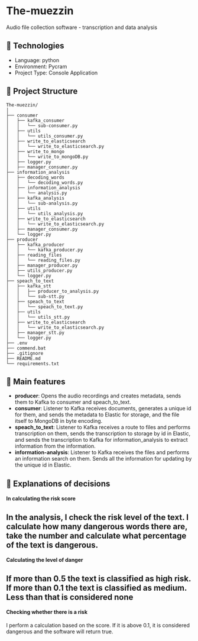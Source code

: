 ﻿# The-muezzin

Audio file collection software - transcription and data analysis
## 🔧 Technologies

- Language: python
- Environment: Pycram
- Project Type: Console Application

## 📁 Project Structure

```
The-muezzin/
│
├── consumer 
│   ├── kafka_consumer
│   │   └── sub-consumer.py
│   ├── utils
│   │   └── utils_consumer.py
│   ├── write_to_elasticsearch
│   │   └── write_to_elasticsearch.py
│   ├── write_to_mongo
│   │   └── write_to_mongoDB.py
│   ├── logger.py
│   ├── manager_consumer.py
├── information_analysis 
│   ├── decoding_words
│   │   └── decoding_words.py
│   ├── information_analysis
│   │   └── analysis.py
│   ├── kafka_analysis
│   │   └── sub-analysis.py
│   ├── utils
│   │   └── utils_analysis.py
│   ├── write_to_elasticsearch
│   │   └── write_to_elasticsearch.py
│   ├── manager_consumer.py
│   └── logger.py
├── producer 
│   ├── kafka_producer
│   │   └── kafka_producer.py
│   ├── reading_files
│   │   └── reading_files.py
│   ├── manager_producer.py
│   ├── utils_producer.py
│   └── logger.py
├── speach_to_text 
│   ├── kafka_stt
│   │   ├── producer_to_analysis.py
│   │   └── sub-stt.py
│   ├── speach_to_text
│   │   └── speach_to_text.py
│   ├── utils
│   │   └── utils_stt.py
│   ├── write_to_elasticsearch
│   │   └── write_to_elasticsearch.py
│   ├── manager_stt.py
│   └── logger.py
├── .env     
├── commend.bat    
├── .gitignore   
├── README.md   
└── requirements.txt             
```

## 🧠 Main features

- **producer**: Opens the audio recordings and creates metadata, sends them to Kafka to consumer and speach_to_text.
- **consumer**: Listener to Kafka receives documents, generates a unique id for them, and sends the metadata to Elastic for storage, and the file itself to MongoDB in byte encoding.
- **speach_to_text**: Listener to Kafka receives a route to files and performs transcription on them, sends the transcription to storage by id in Elastic, and sends the transcription to Kafka for information_analysis to extract information from the information.
- **information-analysis**: Listener to Kafka receives the files and performs an information search on them. Sends all the information for updating by the unique id in Elastic.


## 📜 Explanations of decisions
#### In calculating the risk score
In the analysis, I check the risk level of the text. 
I calculate how many dangerous words there are, 
take the number and calculate what percentage of the text is dangerous.
---
#### Calculating the level of danger
If more than 0.5 the text is classified as high risk.
If more than 0.1 the text is classified as medium.
Less than that is considered none
---
#### Checking whether there is a risk
I perform a calculation based on the score. 
If it is above 0.1, it is considered dangerous and the software will return true.



